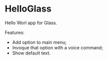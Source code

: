 HelloGlass
===============


Hello Worl app for Glass.

Features:

  * Add option to main menu;
  * Invoque that option with a voice command;
  * Show default text.
